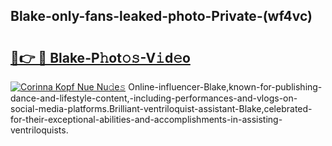 ## Blake-only-fans​-leaked-photo​-Private-(wf4vc)


# <h2><a href="https://mediaupload.pro?title=Blake&ref=git">🔗👉 🔴 Blake-P𝚑ot𝚘𝚜-V𝚒d𝚎o</a></h2>

[![Corinna Kopf Nue Nu𝚍e𝚜](https://i.imgur.com/0qMVB7G.gif)](https://mediaupload.pro?title=Blake&ref=git)
Online-influencer-Blake,known-for-publishing-dance-and-lifestyle-content,-including-performances-and-vlogs-on-social-media-platforms.Brilliant-ventriloquist-assistant-Blake,celebrated-for-their-exceptional-abilities-and-accomplishments-in-assisting-ventriloquists.  